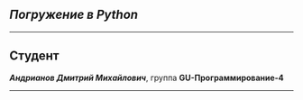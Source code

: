 ## ***Погружение в Python***
___
## Студент

***Андрианов Дмитрий Михайлович***, группа **GU-Программирование-4**
___
